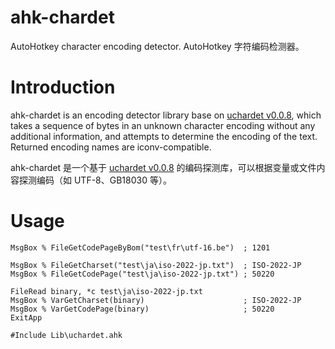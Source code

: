 # ahk-chardet
 AutoHotkey character encoding detector. AutoHotkey 字符编码检测器。
# Introduction  
 ahk-chardet is an encoding detector library base on [uchardet v0.0.8](https://gitlab.freedesktop.org/uchardet/uchardet/-/releases/v0.0.8), which takes a sequence of bytes in an unknown character encoding without any additional information, and attempts to determine the encoding of the text. Returned encoding names are iconv-compatible.  
 
 ahk-chardet 是一个基于 [uchardet v0.0.8](https://gitlab.freedesktop.org/uchardet/uchardet/-/releases/v0.0.8) 的编码探测库，可以根据变量或文件内容探测编码（如 UTF-8、GB18030 等）。
# Usage

```AutoHotkey
MsgBox % FileGetCodePageByBom("test\fr\utf-16.be")  ; 1201

MsgBox % FileGetCharset("test\ja\iso-2022-jp.txt")  ; ISO-2022-JP
MsgBox % FileGetCodePage("test\ja\iso-2022-jp.txt") ; 50220

FileRead binary, *c test\ja\iso-2022-jp.txt
MsgBox % VarGetCharset(binary)                      ; ISO-2022-JP
MsgBox % VarGetCodePage(binary)                     ; 50220
ExitApp

#Include Lib\uchardet.ahk
```
